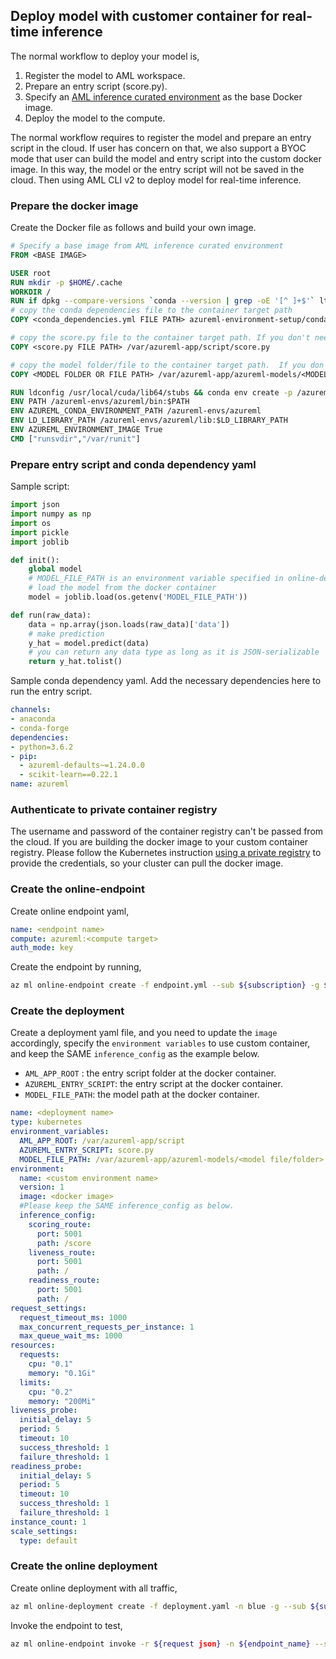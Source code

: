 ## Deploy model with customer container for real-time inference

The normal workflow to deploy your model is,

1. Register the model to AML workspace.
2. Prepare an entry script (score.py).
1. Specify an [AML inference curated environment](https://docs.microsoft.com/en-us/azure/machine-learning/concept-prebuilt-docker-images-inference#list-of-prebuilt-docker-images-for-inference) as the base Docker image.
1. Deploy the model to the compute.

The normal workflow requires to register the model and prepare an entry script in the cloud. If user has concern on that, we also support a BYOC mode that user can build the model and entry script into the custom docker image. In this way, the model or  the entry script will not be saved in the cloud. Then using AML CLI v2 to deploy model for real-time inference.

###  Prepare the docker image
<!-- cd into directory azureml_artifacts/inference and you can see all the dependencies. -->

Create the Docker file as follows and build your own image.

```Dockerfile
# Specify a base image from AML inference curated environment
FROM <BASE IMAGE>

USER root
RUN mkdir -p $HOME/.cache
WORKDIR /
RUN if dpkg --compare-versions `conda --version | grep -oE '[^ ]+$'` lt 4.4.11; then conda install conda==4.4.11; fi
# copy the conda dependencies file to the container target path
COPY <conda_dependencies.yml FILE PATH> azureml-environment-setup/conda_dependencies.yml

# copy the score.py file to the container target path. If you don't need the score.py built into the docker image, comment out the next line.
COPY <score.py FILE PATH> /var/azureml-app/script/score.py

# copy the model folder/file to the container target path.  If you don't need the model built into the docker image, comment out the next line.
COPY <MODEL FOLDER OR FILE PATH> /var/azureml-app/azureml-models/<MODEL FOLDER/FILE>

RUN ldconfig /usr/local/cuda/lib64/stubs && conda env create -p /azureml-envs/azureml -f azureml-environment-setup/conda_dependencies.yml && rm -rf "$HOME/.cache/pip" && conda clean -aqy && CONDA_ROOT_DIR=$(conda info --root) && rm -rf "$CONDA_ROOT_DIR/pkgs" && find "$CONDA_ROOT_DIR" -type d -name __pycache__ -exec rm -rf {} + && ldconfig
ENV PATH /azureml-envs/azureml/bin:$PATH
ENV AZUREML_CONDA_ENVIRONMENT_PATH /azureml-envs/azureml
ENV LD_LIBRARY_PATH /azureml-envs/azureml/lib:$LD_LIBRARY_PATH
ENV AZUREML_ENVIRONMENT_IMAGE True
CMD ["runsvdir","/var/runit"]
```
### Prepare entry script and conda dependency yaml

Sample script:
```python
import json
import numpy as np
import os
import pickle
import joblib

def init():
    global model
    # MODEL_FILE_PATH is an environment variable specified in online-deployment yaml.
    # load the model from the docker container
    model = joblib.load(os.getenv('MODEL_FILE_PATH'))

def run(raw_data):
    data = np.array(json.loads(raw_data)['data'])
    # make prediction
    y_hat = model.predict(data)
    # you can return any data type as long as it is JSON-serializable
    return y_hat.tolist()
```
Sample conda dependency yaml. Add the necessary dependencies here to run the entry script.
```yaml
channels:
- anaconda
- conda-forge
dependencies:
- python=3.6.2
- pip:
  - azureml-defaults~=1.24.0.0
  - scikit-learn==0.22.1
name: azureml
```
### Authenticate to private container registry

The username and password of the container registry can't be passed from the cloud. If you are building the docker image to your custom container registry. Please follow the Kubernetes instruction [using a private registry](https://kubernetes.io/docs/concepts/containers/images/#using-a-private-registry) to provide the credentials, so your cluster can pull the docker image.


### Create the online-endpoint
Create online endpoint yaml,
```yaml
name: <endpoint name>
compute: azureml:<compute target>
auth_mode: key
```
Create the endpoint by running,
```bash
az ml online-endpoint create -f endpoint.yml --sub ${subscription} -g ${resource_group} -w ${workspace}
```
### Create the deployment
Create a deployment yaml file, and you need to update the `image` accordingly, specify the `environment variables` to use custom container, and keep the SAME `inference_config` as the example below.
- `AML_APP_ROOT` : the entry script folder at the docker container.
- `AZUREML_ENTRY_SCRIPT`: the entry script at the docker container.
- `MODEL_FILE_PATH`: the model path at the docker container.
```yaml
name: <deployment name>
type: kubernetes
environment_variables:
  AML_APP_ROOT: /var/azureml-app/script
  AZUREML_ENTRY_SCRIPT: score.py
  MODEL_FILE_PATH: /var/azureml-app/azureml-models/<model file/folder>
environment:
  name: <custom environment name>
  version: 1
  image: <docker image>
  #Please keep the SAME inference_config as below.
  inference_config:
    scoring_route:
      port: 5001
      path: /score
    liveness_route:
      port: 5001
      path: /
    readiness_route:
      port: 5001
      path: /
request_settings:
  request_timeout_ms: 1000
  max_concurrent_requests_per_instance: 1
  max_queue_wait_ms: 1000
resources:
  requests:
    cpu: "0.1"
    memory: "0.1Gi"
  limits:
    cpu: "0.2"
    memory: "200Mi"
liveness_probe:
  initial_delay: 5
  period: 5
  timeout: 10
  success_threshold: 1
  failure_threshold: 1
readiness_probe:
  initial_delay: 5
  period: 5
  timeout: 10
  success_threshold: 1
  failure_threshold: 1
instance_count: 1
scale_settings:
  type: default
```
### Create the online deployment
Create online deployment with all traffic,
```bash
az ml online-deployment create -f deployment.yaml -n blue -g --sub ${subscription} -g ${resource_group} -w ${workspace} --all-traffic
```

 Invoke the endpoint to test,
```bash
az ml online-endpoint invoke -r ${request json} -n ${endpoint_name} --sub ${subscription} -g ${resource_group} -w ${workspace}
```
